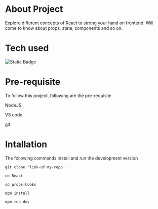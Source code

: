 # About Project

Explore different concepts of React to strong your hand on frontend. Will come to know about props, state, components and so on.

# Tech used
![Static Badge](https://img.shields.io/badge/react-%230C4A6E?logo=react)



# Pre-requisite

To follow this project, following are the pre-requisite

NodeJS

VS code

git

# Intallation
The following commands install and run the development version

``` 
git clone 'link-of-my-repo '

cd React

cd props-hooks

npm install

npm run dev
```